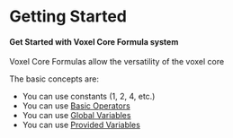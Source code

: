 # Getting Started

#### Get Started with Voxel Core Formula system

Voxel Core Formulas allow the versatility of the voxel core

The basic concepts are:
- You can use constants (1, 2, 4, etc.)
- You can use [Basic Operators](operators.md)
- You can use [Global Variables](../global-variables.md)
- You can use [Provided Variables](provided-variables.md)
